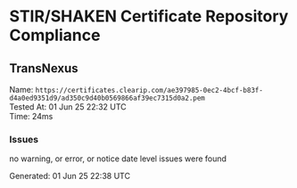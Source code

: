 # STIR/SHAKEN Certificate Repository Compliance

## TransNexus

Name: `https://certificates.clearip.com/ae397985-0ec2-4bcf-b83f-d4a0ed9351d9/ad350c9d40b0569866af39ec7315d0a2.pem`\
Tested At: 01 Jun 25 22:32 UTC\
Time: 24ms

### Issues

no warning, or error, or notice date level issues were found

Generated: 01 Jun 25 22:38 UTC